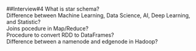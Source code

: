 ##Interview#4
What is star schema?  
Difference between Machine Learning, Data Science, AI, Deep Learning, and Statistic?  
Joins pocedure in Map/Reduce?  
Procedure to convert RDD to DataFrames?  
Difference between a namenode and edgenode in Hadoop?  
